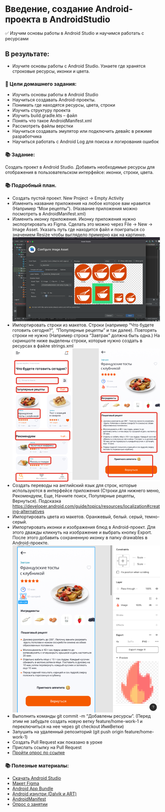 # Введение, создание Android-проекта в AndroidStudio
✅ Изучим основы работы в Android Studio и научимся работать с ресурсами

## В результате:

- Изучите основы работы c Android Studio. Узнаете где хранятся строковые ресурсы, иконки и цвета.

### 🎯 Цели домашнего задания:
- Изучить основы работы в Android Studio
- Научиться создавать Android-проекты.
- Понимать где находятся ресурсы, цвета, строки
- Изучить структуру проекта
- Изучить build.gradle.kts – файл
- Понять что такое AndroidManifest.xml
- Рассмотреть файлы верстки
- Научиться создавать эмулятор или подключить девайс в режиме разработчика
- Научиться работать с Android Log для поиска и логирования ошибок

### 📚 Задание:

Создать проект в Android Studio. Добавить необходимые ресурсы для отображения в пользовательском интерфейсе: иконки, строки, цвета.

### 📚 Подробный план.

- Создать пустой проект. New Project -> Empty Activity
- Изменить название приложения на любое которое вам нравится (Например “Мои рецепты”). (Название приложения можно посмотреть в AndroidManifest.xml)
- Изменить иконку приложения. Иконку приложения нужно экспортировать из Figma. Сделать это можно через File -> New -> Image Asset. Указать путь где находится файл и поиграться со значением Resize чтобы выглядело примерно как на картинке.
![Выбор иконки в проекте](images/select_icon.png)
- Импортировать строки из макетов. Строки (например “Что будете готовить сегодня?”,  “Популярные рецепты” и так далее). Повторять строки не нужно (Например строка “Завтрак” должна быть одна.) На скриншоте ниже выделены строки, которые нужно создать в ресурсах в файле strings.xml
![Выбор иконки в проекте](images/strings_example.png)
- Создать переводы на английский язык для строк, которые используются в интерфейсе приложения (Строки для нижнего меню, Рекомендуем, Еще, Начните поиск, Популярные рецепты, Вернуться). Подсказка https://developer.android.com/guide/topics/resources/localization#creating-alternatives
- Импортировать цвета из макетов. Оранжевый, белый. серый, темно-серый.
- Импортировать иконки и изображения блюд в Android-проект. Для этого дважды кликнуть на изображение и выбрать кнопку Export. После этого добавить сохраненную иконку в папку drawables в Android-проекте.
![Импорт из Figma](images/import_from_figma.png)
- Выполнить команды git commit -m “Добавлены ресурсы”. (Перед этим не забудьте создать новую ветку feature/home-work-1 и переключиться на нее через git checkout ИмяВетки)
- Запушить на удаленный репозиторий (git push origin feature/home-work-1)
- Создать Pull Request как показано в уроке
- Прислать ссылку на Pull Request
- [Пройти опрос по ссылке](https://forms.gle/eoLA5gRiwdNgQe7q7)

### 📚 Полезные материалы:

- [Скачать Android Studio](https://developer.android.com/studio)
- [Макет Figma](https://www.figma.com/file/EuMJwD2kFAD9SO9bcnY7Sg/Android-Basic-Demo?node-id=1%3A144)
- [Android App Bundle](https://xakep.ru/2021/07/06/apk-to-aab/)
- [Android изнутри (Dalvik и ART)](https://habr.com/ru/post/513928/)
- [AndroidManifest](https://developer.android.com/guide/topics/manifest/manifest-intro)
- [Опрос о занятии](https://forms.gle/eoLA5gRiwdNgQe7q7)


